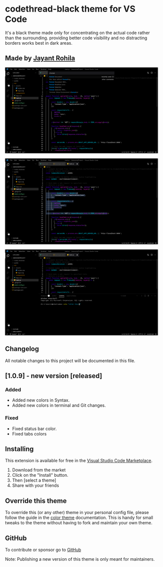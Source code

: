 # codethread-black theme for VS Code

It's a black theme made only for concentrating on the actual code rather than the surrounding.
providing better code visibility and no distracting borders works best in dark areas.

## Made by [Jayant Rohila](https://jayantrohila.dev)

![image 0](https://github.com/jayantrohila57/codethread-black/blob/master/images/1.jpeg?raw=true)

![Image 1](https://github.com/jayantrohila57/codethread-black/blob/master/images/2.jpeg?raw=true)

![Image 2](https://github.com/jayantrohila57/codethread-black/blob/master/images/3.jpeg?raw=true)

## Changelog

All notable changes to this project will be documented in this file.

## [1.0.9] - new version [released]

### Added

- Added new colors in Syntax.
- Added new colors in terminal and Git changes.

### Fixed

- Fixed status bar color.
- Fixed tabs colors

## Installing

This extension is available for free in the [Visual Studio Code Marketplace](https://marketplace.visualstudio.com/publishers/JayantRohila).

1. Download from the market
2. Click on the "Install" button.
3. Then [select a theme]
4. Share with your friends

## Override this theme

To override this (or any other) theme in your personal config file, please follow the guide in the [color theme](https://code.visualstudio.com/api/extension-guides/color-theme) documentation. This is handy for small tweaks to the theme without having to fork and maintain your own theme.

## GitHub

To contribute or sponsor go to [GitHub](https://github.com/jayantrohila57/codethread-black)

Note: Publishing a new version of this theme is only meant for maintainers.
